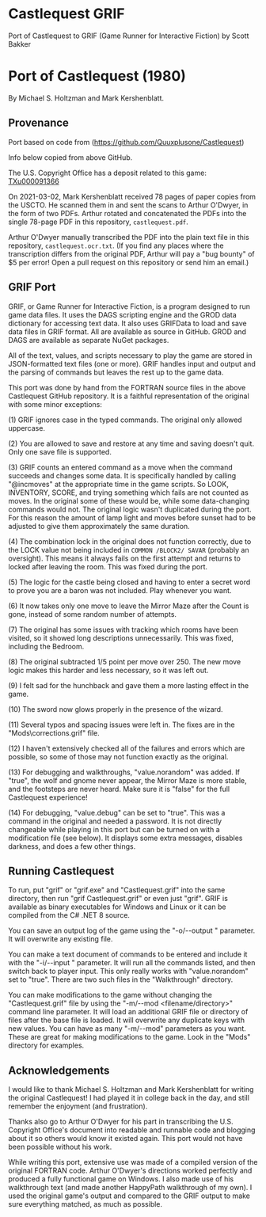 # Castlequest GRIF

Port of Castlequest to GRIF (Game Runner for Interactive Fiction) by Scott Bakker

# Port of Castlequest (1980)

By Michael S. Holtzman and Mark Kershenblatt.


## Provenance

Port based on code from (https://github.com/Quuxplusone/Castlequest)

Info below copied from above GitHub.

The U.S. Copyright Office has a deposit related to this game:
[TXu000091366](https://cocatalog.loc.gov/cgi-bin/Pwebrecon.cgi?Search_Arg=TXu000091366&Search_Code=REGS&CNT=10&HIST=1)

On 2021-03-02, Mark Kershenblatt received 78 pages of paper copies
from the USCTO. He scanned them in and sent the scans to Arthur O'Dwyer,
in the form of two PDFs. Arthur rotated and concatenated the PDFs
into the single 78-page PDF in this repository, `castlequest.pdf`.

Arthur O'Dwyer manually transcribed the PDF into the plain text
file in this repository, `castlequest.ocr.txt`. (If you find any
places where the transcription differs from the original PDF,
Arthur will pay a "bug bounty" of $5 per error! Open a pull request
on this repository or send him an email.)


## GRIF Port

GRIF, or Game Runner for Interactive Fiction, is a program designed to run game data files. It uses the DAGS scripting engine and the GROD data dictionary for accessing text data. It also uses GRIFData to load and save data files in GRIF format. All are available as source in GitHub. GROD and DAGS are available as separate NuGet packages.

All of the text, values, and scripts necessary to play the game are stored in JSON-formatted text files (one or more). GRIF handles input and output and the parsing of commands but leaves the rest up to the game data.

This port was done by hand from the FORTRAN source files in the above Castlequest GitHub repository. It is a faithful representation of the original with some minor exceptions:

(1) GRIF ignores case in the typed commands. The original only allowed uppercase.

(2) You are allowed to save and restore at any time and saving doesn't quit. Only one save file is supported.

(3) GRIF counts an entered command as a move when the command succeeds and changes some data. It is specifically handled by calling "@incmoves" at the appropriate time in the game scripts. So LOOK, INVENTORY, SCORE, and trying something which fails are not counted as moves. In the original some of these would be, while some data-changing commands would not. The original logic wasn't duplicated during the port. For this reason the amount of lamp light and moves before sunset had to be adjusted to give them approximately the same duration.

(4) The combination lock in the original does not function correctly, due to the LOCK value not being included in `COMMON /BLOCK2/ SAVAR` (probably an oversight). This means it always fails on the first attempt and returns to locked after leaving the room. This was fixed during the port.

(5) The logic for the castle being closed and having to enter a secret word to prove you are a baron was not included. Play whenever you want.

(6) It now takes only one move to leave the Mirror Maze after the Count is gone, instead of some random number of attempts.

(7) The original has some issues with tracking which rooms have been visited, so it showed long descriptions unnecessarily. This was fixed, including the Bedroom.

(8) The original subtracted 1/5 point per move over 250. The new move logic makes this harder and less necessary, so it was left out.

(9) I felt sad for the hunchback and gave them a more lasting effect in the game.

(10) The sword now glows properly in the presence of the wizard.

(11) Several typos and spacing issues were left in. The fixes are in the "Mods\corrections.grif" file.

(12) I haven't extensively checked all of the failures and errors which are possible, so some of those may not function exactly as the original.

(13) For debugging and walkthroughs, "value.norandom" was added. If "true", the wolf and gnome never appear, the Mirror Maze is more stable, and the footsteps are never heard. Make sure it is "false" for the full Castlequest experience!

(14) For debugging, "value.debug" can be set to "true". This was a command in the original and needed a password. It is not directly changeable while playing in this port but can be turned on with a modification file (see below). It displays some extra messages, disables darkness, and does a few other things.


## Running Castlequest

To run, put "grif" or "grif.exe" and "Castlequest.grif" into the same directory, then run "grif Castlequest.grif" or even just "grif". GRIF is available as binary executables for Windows and Linux or it can be compiled from the C# .NET 8 source.

You can save an output log of the game using the "-o/--output <filename>" parameter. It will overwrite any existing file.

You can make a text document of commands to be entered and include it with the "-i/--input <filename>" parameter. It will run all the commands listed, and then switch back to player input. This only really works with "value.norandom" set to "true". There are two such files in the "Walkthrough" directory.

You can make modifications to the game without changing the "Castlequest.grif" file by using the "-m/--mod <filename/directory>" command line parameter. It will load an additional GRIF file or directory of files after the base file is loaded. It will overwrite any duplicate keys with new values. You can have as many "-m/--mod" parameters as you want. These are great for making modifications to the game. Look in the "Mods" directory for examples.


## Acknowledgements

I would like to thank Michael S. Holtzman and Mark Kershenblatt for writing the original Castlequest! I had played it in college back in the day, and still remember the enjoyment (and frustration).

Thanks also go to Arthur O'Dwyer for his part in transcribing the U.S. Copyright Office's document into readable and runnable code and blogging about it so others would know it existed again. This port would not have been possible without his work.

While writing this port, extensive use was made of a compiled version of the original FORTRAN code. Arthur O'Dwyer's directions worked perfectly and produced a fully functional game on Windows. I also made use of his walkthrough text (and made another HappyPath walkthrough of my own). I used the original game's output and compared to the GRIF output to make sure everything matched, as much as possible.